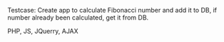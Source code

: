 Testcase: Create app to calculate Fibonacci number and add it to DB, if number already been calculated, get it from DB.


PHP, JS, JQuerry, AJAX
